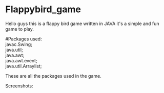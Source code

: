 # Flappybird_game

Hello guys this is a flappy bird game written in JAVA it's a simple and fun game to play.

#Packages used:</br>
   javac.Swing;</br>
   java.util;</br>
   java.awt;</br>
   java.awt.event;</br>
   java.util.Arraylist; 

These are all the packages used in the game.

Screenshots:
